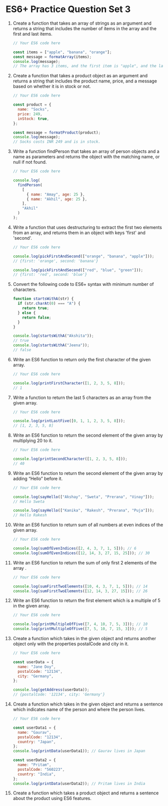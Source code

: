 # ES6+ Practice Question Set 3

1. Create a function that takes an array of strings as an argument and returns a string that includes the number of items in the array and the first and last items.

   ```jsx
   // Your ES6 code here

   const items = ["apple", "banana", "orange"];
   const message = formatArray(items);
   console.log(message);
   // The array has 3 items, and the first item is "apple", and the last item is "orange".
   ```

2. Create a function that takes a product object as an argument and returns a string that includes the product name, price, and a message based on whether it is in stock or not.

   ```jsx
   // Your ES6 code here

   const product = {
     name: "Socks",
     price: 249,
     inStock: true,
   };

   const message = formatProduct(product);
   console.log(message);
   // Socks costs INR 249 and is in stock.
   ```

3. Write a function findPerson that takes an array of person objects and a name as parameters and returns the object with the matching name, or null if not found.

   ```jsx
   // Your ES6 code here

   console.log(
     findPerson(
       [
         { name: "Amay", age: 25 },
         { name: "Akhil", age: 25 },
       ],
       "Akhil"
     )
   );
   ```

4. Write a function that uses destructuring to extract the first two elements from an array, and returns them in an object with keys 'first' and 'second'.

   ```jsx
   // Your ES6 code here

   console.log(pickFirstAndSecond(["orange", "banana", "apple"]));
   // {first: 'orange', second: 'banana'}

   console.log(pickFirstAndSecond(["red", "blue", "green"]));
   // {first: 'red', second: 'blue'}
   ```

5. Convert the following code to ES6+ syntax with minimum number of characters.

   ```jsx
   function startsWithA(str) {
     if (str.charAt(0) === "A") {
       return true;
     } else {
       return false;
     }
   }

   console.log(startsWithA("Akshita"));
   // true
   console.log(startsWithA("Jeena"));
   // false
   ```

6. Write an ES6 function to return only the first character of the given array.

   ```jsx
   // Your ES6 code here

   console.log(printFirstCharacter([1, 2, 3, 5, 8]));
   // 1
   ```

7. Write a function to return the last 5 characters as an array from the given array.

   ```jsx
   // Your ES6 code here

   console.log(printLastFive([0, 1, 1, 2, 3, 5, 8]));
   // [1, 2, 3, 5, 8]
   ```

8. Write an ES6 function to return the second element of the given array by multiplying 20 to it.

   ```jsx
   // Your ES6 code here

   console.log(printSecondCharacter([1, 2, 3, 5, 8]));
   // 40
   ```

9. Write an ES6 function to return the second element of the given array by adding “Hello” before it.

   ```jsx
   // Your ES6 code here

   console.log(sayHello(["Akshay", "Sweta", "Prerana", "Vinay"]));
   // Hello Sweta

   console.log(sayHello(["Kanika", "Rakesh", "Prerana", "Puja"]));
   // Hello Rakesh
   ```

10. Write an ES6 function to return sum of all numbers at even indices of the given array.

    ```jsx
    // Your ES6 code here

    console.log(sumOfEvenIndices([2, 4, 3, 7, 1, 5])); // 6
    console.log(sumOfEvenIndices([12, 14, 3, 27, 15, 25])); // 30
    ```

11. Write an ES6 function to return the sum of only first 2 elements of the array .

    ```jsx
    // Your ES6 code here

    console.log(sumFirstTwoElements([10, 4, 3, 7, 1, 5])); // 14
    console.log(sumFirstTwoElements([12, 14, 3, 27, 15])); // 26
    ```

12. Write an ES6 function to return the first element which is a multiple of 5 in the given array.

    ```jsx
    // Your ES6 code here

    console.log(printMultipleOfFive([7, 4, 10, 7, 5, 3])); // 10
    console.log(printMultipleOfFive([7, 5, 10, 7, 15, 3])); // 5
    ```

13. Create a function which takes in the given object and returns another object only with the properties postalCode and city in it.

    ```jsx
    // Your ES6 code here

    const userData = {
      name: "Jane Doy",
      postalCode: "12134",
      city: "Germany",
    };

    console.log(getAddress(userData));
    // {postalCode: '12134', city: 'Germany'}
    ```

14. Create a function which takes in the given object and returns a sentence which indicates name of the person and where the person lives.

    ```jsx
    // Your ES6 code here

    const userData1 = {
      name: "Gaurav",
      postalCode: "12134",
      country: "Japan",
    };
    console.log(printData(userData1)); // Gaurav lives in Japan

    const userData2 = {
      name: "Pritam",
      postalCode: "560223",
      country: "India",
    };
    console.log(printData(userData2)); // Pritam lives in India
    ```

15. Create a function which takes a product object and returns a sentence about the product using ES6 features.
